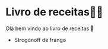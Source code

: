 # Livro de receitas:man_cook:



Olá bem vindo ao livro de receitas :wave:



- Strogonoff de frango